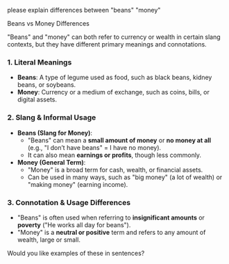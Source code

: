please explain differences between "beans" "money"

Beans vs Money Differences

"Beans" and "money" can both refer to currency or wealth in certain slang contexts, but they have different primary meanings and connotations.  

### **1. Literal Meanings**  
- **Beans**: A type of legume used as food, such as black beans, kidney beans, or soybeans.  
- **Money**: Currency or a medium of exchange, such as coins, bills, or digital assets.  

### **2. Slang & Informal Usage**  
- **Beans (Slang for Money)**:  
  - "Beans" can mean a **small amount of money** or **no money at all** (e.g., "I don’t have beans" = I have no money).  
  - It can also mean **earnings or profits**, though less commonly.  
- **Money (General Term)**:  
  - "Money" is a broad term for cash, wealth, or financial assets.  
  - Can be used in many ways, such as "big money" (a lot of wealth) or "making money" (earning income).  

### **3. Connotation & Usage Differences**  
- "Beans" is often used when referring to **insignificant amounts** or **poverty** ("He works all day for beans").  
- "Money" is a **neutral or positive** term and refers to any amount of wealth, large or small.  

Would you like examples of these in sentences?
